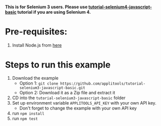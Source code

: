 #### This is for Selenium 3 users. Please use [tutorial-selenium4-javascript-basic](https://github.com/applitools/tutorial-selenium4-javascript-basic) tutorial if you are using Selenium 4.

# Pre-requisites:

1. Install Node.js from [here](https://nodejs.org/en/)

# Steps to run this example

1. Download the example
    * Option 1: `git clone https://github.com/applitools/tutorial-selenium3-javascript-basic.git`
    * Option 2: Download it as a Zip file and extract it
2. CD into the `tutorial-selenium3-javascript-basic` folder
3. Set up environment variable `APPLITOOLS_API_KEY` with your own API key.
    * Don't forget to change the example with your own API key   
4. run `npm install`
5. run `npm test`
